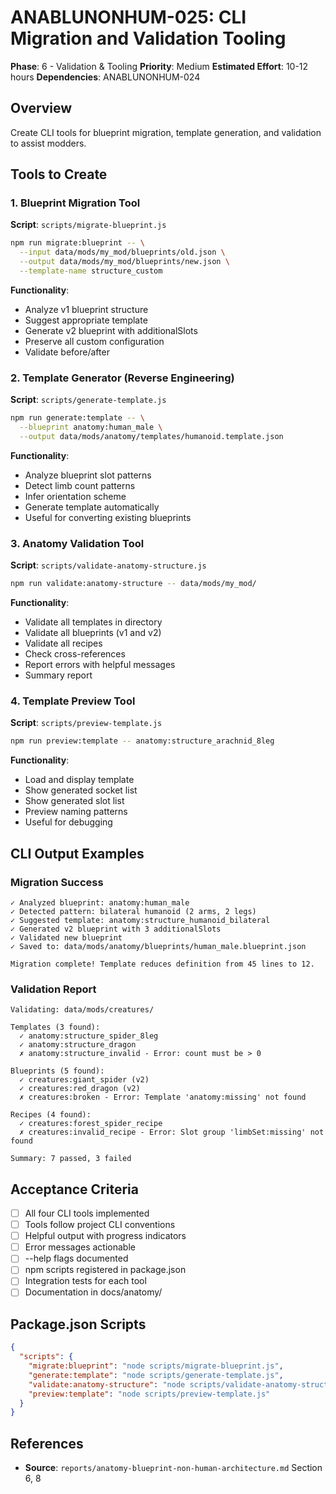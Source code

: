 # ANABLUNONHUM-025: CLI Migration and Validation Tooling

**Phase**: 6 - Validation & Tooling
**Priority**: Medium
**Estimated Effort**: 10-12 hours
**Dependencies**: ANABLUNONHUM-024

## Overview

Create CLI tools for blueprint migration, template generation, and validation to assist modders.

## Tools to Create

### 1. Blueprint Migration Tool
**Script**: `scripts/migrate-blueprint.js`

```bash
npm run migrate:blueprint -- \
  --input data/mods/my_mod/blueprints/old.json \
  --output data/mods/my_mod/blueprints/new.json \
  --template-name structure_custom
```

**Functionality**:
- Analyze v1 blueprint structure
- Suggest appropriate template
- Generate v2 blueprint with additionalSlots
- Preserve all custom configuration
- Validate before/after

### 2. Template Generator (Reverse Engineering)
**Script**: `scripts/generate-template.js`

```bash
npm run generate:template -- \
  --blueprint anatomy:human_male \
  --output data/mods/anatomy/templates/humanoid.template.json
```

**Functionality**:
- Analyze blueprint slot patterns
- Detect limb count patterns
- Infer orientation scheme
- Generate template automatically
- Useful for converting existing blueprints

### 3. Anatomy Validation Tool
**Script**: `scripts/validate-anatomy-structure.js`

```bash
npm run validate:anatomy-structure -- data/mods/my_mod/
```

**Functionality**:
- Validate all templates in directory
- Validate all blueprints (v1 and v2)
- Validate all recipes
- Check cross-references
- Report errors with helpful messages
- Summary report

### 4. Template Preview Tool
**Script**: `scripts/preview-template.js`

```bash
npm run preview:template -- anatomy:structure_arachnid_8leg
```

**Functionality**:
- Load and display template
- Show generated socket list
- Show generated slot list
- Preview naming patterns
- Useful for debugging

## CLI Output Examples

### Migration Success
```
✓ Analyzed blueprint: anatomy:human_male
✓ Detected pattern: bilateral humanoid (2 arms, 2 legs)
✓ Suggested template: anatomy:structure_humanoid_bilateral
✓ Generated v2 blueprint with 3 additionalSlots
✓ Validated new blueprint
✓ Saved to: data/mods/anatomy/blueprints/human_male.blueprint.json

Migration complete! Template reduces definition from 45 lines to 12.
```

### Validation Report
```
Validating: data/mods/creatures/

Templates (3 found):
  ✓ anatomy:structure_spider_8leg
  ✓ anatomy:structure_dragon
  ✗ anatomy:structure_invalid - Error: count must be > 0

Blueprints (5 found):
  ✓ creatures:giant_spider (v2)
  ✓ creatures:red_dragon (v2)
  ✗ creatures:broken - Error: Template 'anatomy:missing' not found

Recipes (4 found):
  ✓ creatures:forest_spider_recipe
  ✗ creatures:invalid_recipe - Error: Slot group 'limbSet:missing' not found

Summary: 7 passed, 3 failed
```

## Acceptance Criteria

- [ ] All four CLI tools implemented
- [ ] Tools follow project CLI conventions
- [ ] Helpful output with progress indicators
- [ ] Error messages actionable
- [ ] --help flags documented
- [ ] npm scripts registered in package.json
- [ ] Integration tests for each tool
- [ ] Documentation in docs/anatomy/

## Package.json Scripts

```json
{
  "scripts": {
    "migrate:blueprint": "node scripts/migrate-blueprint.js",
    "generate:template": "node scripts/generate-template.js",
    "validate:anatomy-structure": "node scripts/validate-anatomy-structure.js",
    "preview:template": "node scripts/preview-template.js"
  }
}
```

## References

- **Source**: `reports/anatomy-blueprint-non-human-architecture.md` Section 6, 8
